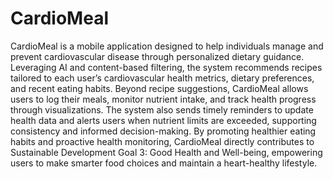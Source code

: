 # CardioMeal

CardioMeal is a mobile application designed to help individuals manage and prevent cardiovascular disease through personalized dietary guidance. Leveraging AI and content-based filtering, the system recommends recipes tailored to each user’s cardiovascular health metrics, dietary preferences, and recent eating habits. Beyond recipe suggestions, CardioMeal allows users to log their meals, monitor nutrient intake, and track health progress through visualizations. The system also sends timely reminders to update health data and alerts users when nutrient limits are exceeded, supporting consistency and informed decision-making. By promoting healthier eating habits and proactive health monitoring, CardioMeal directly contributes to Sustainable Development Goal 3: Good Health and Well-being, empowering users to make smarter food choices and maintain a heart-healthy lifestyle.
